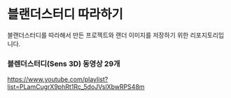 # 블랜더스터디 따라하기

블랜더스터디를 따라해서 만든 프로젝트와 랜더 이미지를 저장하기 위한 리포지토리입니다.


### 블렌더스터디(Sens 3D) 동영상 29개 
https://www.youtube.com/playlist?list=PLamCugrX9phRt1Rc_5doJVslXbwRPS48m





